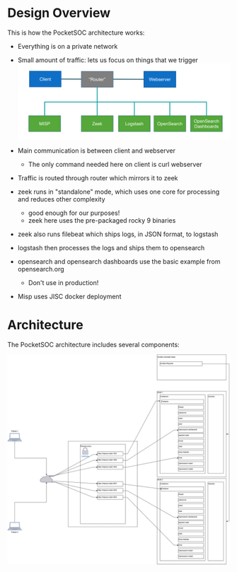 # Design Overview

This is how the PocketSOC architecture works:

- Everything is on a private network
- Small amount of traffic: lets us focus on things that we trigger
![Image description](screenshot.png)


- Main communication is between client and webserver
    - The only command needed here on client is curl webserver

- Traffic is routed through router which mirrors it to zeek
- zeek runs in "standalone" mode, which uses one core for processing and reduces other complexity
    - good enough for our purposes!
    - zeek here uses the pre-packaged rocky 9 binaries
- zeek also runs filebeat which ships logs, in JSON format, to logstash

- logstash then processes the logs and ships them to opensearch

- opensearch and opensearch dashboards use the basic example from opensearch.org
    - Don't use in production!
- Misp uses JISC docker deployment

# Architecture

The PocketSOC architecture includes several components:

![Image description](architech.png)